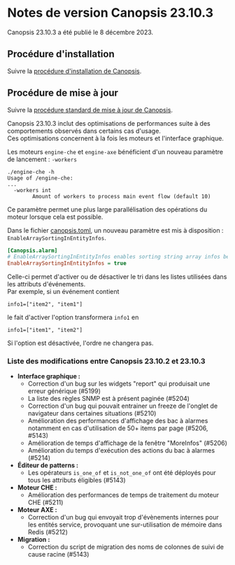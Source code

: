 # Notes de version Canopsis 23.10.3

Canopsis 23.10.3 a été publié le 8 décembre 2023.

## Procédure d'installation

Suivre la [procédure d'installation de Canopsis](../guide-administration/installation/index.md).

## Procédure de mise à jour

Suivre la [procédure standard de mise à jour de Canopsis](../guide-administration/mise-a-jour/index.md).

Canopsis 23.10.3 inclut des optimisations de performances suite à des comportements observés dans certains cas d'usage.  
Ces optimisations concernent à la fois les moteurs et l'interface graphique.

Les moteurs `engine-che` et `engine-axe` bénéficient d'un nouveau paramètre de lancement : `-workers`

```
./engine-che -h
Usage of /engine-che:
...
  -workers int
    	Amount of workers to process main event flow (default 10)
```

Ce paramètre permet une plus large parallélisation des opérations du moteur lorsque cela est possible.


Dans le fichier [canopsis.toml](../../guide-administration/administration-avancee/modification-canopsis-toml/), un nouveau paramètre est mis à disposition : `EnableArraySortingInEntityInfos`.

```ini
[Canopsis.alarm]
# EnableArraySortingInEntityInfos enables sorting string array infos before saving to an entity.
EnableArraySortingInEntityInfos = true
```

Celle-ci permet d'activer ou de désactiver le tri dans les listes utilisées dans les attributs d'événements.  
Par exemple, si un événement contient 

```
info1=["item2", "item1"]
```

le fait d'activer l'option transformera `info1` en 

```
info1=["item1", "item2"]
```

Si l'option est désactivée, l'ordre ne changera pas.

### Liste des modifications entre Canopsis 23.10.2 et 23.10.3

*  **Interface graphique :**
    * Correction d'un bug sur les widgets "report" qui produisait une erreur générique (#5199)
    * La liste des règles SNMP est à présent paginée (#5204)
    * Correction d'un bug qui pouvait entrainer un freeze de l'onglet de navigateur dans certaines situations (#5210)
    * Amélioration des performances d'affichage des bac à alarmes notamment en cas d'utilisation de 50+ items par page (#5206, #5143)
    * Amélioration de temps d'affichage de la fenêtre "MoreInfos" (#5206)
    * Amélioration du temps d'exécution des actions du bac à alarmes (#5214)
*  **Éditeur de patterns :**
    * Les opérateurs `is_one_of` et `is_not_one_of` ont été déployés pour tous les attributs éligibles (#5143)
*  **Moteur CHE :**
    * Amélioration des performances de temps de traitement du moteur CHE (#5211)
*  **Moteur AXE :**
    * Correction d'un bug qui envoyait trop d'évènements internes pour les entités service, provoquant une sur-utilisation de mémoire dans Redis (#5212)
*  **Migration :**
    * Correction du script de migration des noms de colonnes de suivi de cause racine (#5143)
